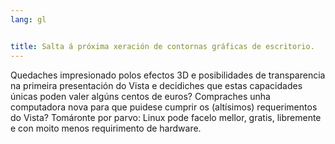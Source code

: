 ```yaml
---
lang: gl


title: Salta á próxima xeración de contornas gráficas de escritorio.
---
```


Quedaches impresionado polos efectos 3D e posibilidades de transparencia na primeira presentación do Vista e decidiches que estas capacidades únicas poden valer algúns centos de euros? Compraches unha computadora nova para que puidese cumprir os (altísimos) requerimentos do Vista? Tomáronte por parvo: Linux pode facelo mellor, gratis, libremente e con moito menos requirimento de hardware.

<? all_video_ids_from_file ();?>




